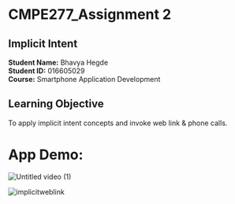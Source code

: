 # CMPE277_Assignment 2
## Implicit Intent
**Student Name:** Bhavya Hegde <br>
**Student ID:** 016605029 <br>
**Course:** Smartphone Application Development <br>
## Learning Objective

To apply implicit intent concepts and invoke web link & phone calls.




# App Demo:


![Untitled video (1)](https://user-images.githubusercontent.com/85700971/222949415-2eb0d5c8-f57e-4703-acde-008e0229bbb8.gif)

![implicitweblink](https://user-images.githubusercontent.com/85700971/223028116-eaf8e5d0-dd03-4cae-b328-0a0696969446.gif)





